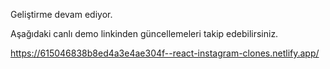 Geliştirme devam ediyor.

Aşağıdaki canlı demo linkinden güncellemeleri takip edebilirsiniz.

https://615046838b8ed4a3e4ae304f--react-instagram-clones.netlify.app/

